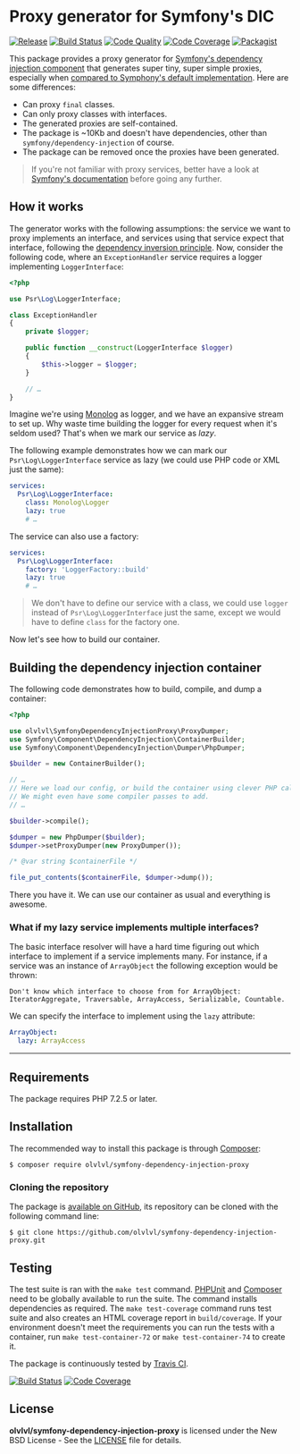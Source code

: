 # Proxy generator for Symfony's DIC

[![Release](https://img.shields.io/packagist/v/olvlvl/symfony-dependency-injection-proxy.svg)](https://packagist.org/packages/olvlvl/symfony-dependency-injection-proxy)
[![Build Status](https://img.shields.io/travis/olvlvl/symfony-dependency-injection-proxy.svg)](http://travis-ci.org/olvlvl/symfony-dependency-injection-proxy)
[![Code Quality](https://img.shields.io/scrutinizer/g/olvlvl/symfony-dependency-injection-proxy.svg)](https://scrutinizer-ci.com/g/olvlvl/symfony-dependency-injection-proxy)
[![Code Coverage](https://img.shields.io/coveralls/olvlvl/symfony-dependency-injection-proxy.svg)](https://coveralls.io/r/olvlvl/symfony-dependency-injection-proxy)
[![Packagist](https://img.shields.io/packagist/dt/olvlvl/symfony-dependency-injection-proxy.svg)](https://packagist.org/packages/olvlvl/symfony-dependency-injection-proxy)

This package provides a proxy generator for [Symfony's dependency injection component][1] that generates super tiny,
super simple proxies, especially when [compared to Symphony's default implementation][2]. Here are some differences:

- Can proxy `final` classes.
- Can only proxy classes with interfaces.
- The generated proxies are self-contained.
- The package is ~10Kb and doesn't have dependencies, other than `symfony/dependency-injection` of course.
- The package can be removed once the proxies have been generated.

> If you're not familiar with proxy services, better have a look at [Symfony's documentation][3] before going any
> further.



## How it works

The generator works with the following assumptions: the service we want to proxy implements an interface, and services
using that service expect that interface, following the [dependency inversion principle][4]. Now, consider the following
code, where an `ExceptionHandler` service requires a logger implementing `LoggerInterface`:

```php
<?php

use Psr\Log\LoggerInterface;

class ExceptionHandler
{
    private $logger;

    public function __construct(LoggerInterface $logger)
    {
        $this->logger = $logger;
    }

    // …
}
```

Imagine we're using [Monolog](https://github.com/Seldaek/monolog) as logger, and we have an expansive stream to set up.
Why waste time building the logger for every request when it's seldom used? That's when we mark our service as _lazy_.

The following example demonstrates how we can mark our `Psr\Log\LoggerInterface` service as lazy (we could use PHP code
or XML just the same):

```yaml
services:
  Psr\Log\LoggerInterface:
    class: Monolog\Logger
    lazy: true
    # …
```

The service can also use a factory:

```yaml
services:
  Psr\Log\LoggerInterface:
    factory: 'LoggerFactory::build'
    lazy: true
    # …
```

> We don't have to define our service with a class, we could use `logger` instead of `Psr\Log\LoggerInterface` just
> the same, except we would have to define `class` for the factory one.

Now let's see how to build our container.



## Building the dependency injection container

The following code demonstrates how to build, compile, and dump a container:

```php
<?php

use olvlvl\SymfonyDependencyInjectionProxy\ProxyDumper;
use Symfony\Component\DependencyInjection\ContainerBuilder;
use Symfony\Component\DependencyInjection\Dumper\PhpDumper;

$builder = new ContainerBuilder();

// …
// Here we load our config, or build the container using clever PHP calls.
// We might even have some compiler passes to add.
// …

$builder->compile();

$dumper = new PhpDumper($builder);
$dumper->setProxyDumper(new ProxyDumper());

/* @var string $containerFile */

file_put_contents($containerFile, $dumper->dump());
```

There you have it. We can use our container as usual and everything is awesome.



### What if my lazy service implements multiple interfaces?

The basic interface resolver will have a hard time figuring out which interface to implement if a service implements
many. For instance, if a service was an instance of `ArrayObject` the following exception would be thrown:

```
Don't know which interface to choose from for ArrayObject: IteratorAggregate, Traversable, ArrayAccess, Serializable, Countable.
```

We can specify the interface to implement using the `lazy` attribute:

```yaml
ArrayObject:
  lazy: ArrayAccess
```



----------



## Requirements

The package requires PHP 7.2.5 or later.



## Installation

The recommended way to install this package is through [Composer](http://getcomposer.org/):

	$ composer require olvlvl/symfony-dependency-injection-proxy



### Cloning the repository

The package is [available on GitHub](https://github.com/olvlvl/symfony-dependency-injection-proxy),
its repository can be cloned with the following command line:

	$ git clone https://github.com/olvlvl/symfony-dependency-injection-proxy.git



## Testing

The test suite is ran with the `make test` command. [PHPUnit](https://phpunit.de/) and
[Composer](http://getcomposer.org/) need to be globally available to run the suite. The command
installs dependencies as required. The `make test-coverage` command runs test suite and also creates
an HTML coverage report in `build/coverage`. If your environment doesn't meet the requirements you can run the tests
with a container, run `make test-container-72` or `make test-container-74` to create it.

The package is continuously tested by [Travis CI](http://about.travis-ci.org/).

[![Build Status](https://img.shields.io/travis/olvlvl/symfony-dependency-injection-proxy.svg)](http://travis-ci.org/olvlvl/symfony-dependency-injection-proxy)
[![Code Coverage](https://img.shields.io/coveralls/olvlvl/symfony-dependency-injection-proxy.svg)](https://coveralls.io/r/olvlvl/symfony-dependency-injection-proxy)



## License

**olvlvl/symfony-dependency-injection-proxy** is licensed under the New BSD License - See the [LICENSE](LICENSE) file for details.



[1]: https://symfony.com/doc/current/components/dependency_injection.html
[2]: https://github.com/olvlvl/symfony-dependency-injection-proxy/wiki/Comparing-olvlvl's-proxy-generator-with-Symphony's
[3]: https://symfony.com/doc/current/service_container/lazy_services.html
[4]: https://en.wikipedia.org/wiki/Dependency_inversion_principle

